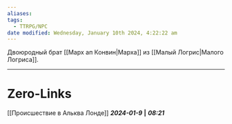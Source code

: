 ```yaml
---
aliases: 
tags:
  - TTRPG/NPC
date modified: Wednesday, January 10th 2024, 4:22:22 am
---
```

Двоюродный брат [[Марх ап Конвин|Марха]] из [[Малый Логрис|Малого Логриса]].

___
# Zero-Links
[[Происшествие в Альква Лонде]]
***2024-01-9*** **|** ***08:21***
